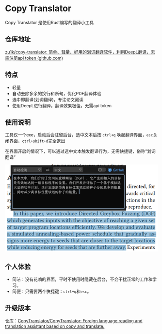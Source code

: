 # Copy Translator

Copy Translator 是使用Rust编写的翻译小工具

## 仓库地址

[zu1k/copy-translator: 简单、轻量、好用的划词翻译软件，利用DeepL翻译，无需注册api token (github.com)](https://github.com/zu1k/copy-translator)

## 特点

- 轻量
- 自动去除多余的换行和断句，优化PDF翻译体验
- 选中即翻译(划词翻译)，专注论文阅读
- 使用DeepL进行翻译，翻译效果极佳，无需api token

## 使用说明

工具仅一个exe，启动后会驻留后台，选中文本后按 `ctrl+q` 唤起翻译界面，`esc`关闭界面，`ctrl+shift+d`完全退出

在界面开启的情况下，可以通过选中文本触发翻译行为，无需快捷键，俗称“划词翻译”

![使用截图](copy-translator-img/pic.png)

## 个人体验

- 简洁：没有花哨的界面，平时不使用时隐藏在后台，不会干扰正常的工作和学习。
- 简便：只需要两个快捷键：`ctrl+q`和`esc`。

## 升级版本
仓库：[CopyTranslator/CopyTranslator: Foreign language reading and translation assistant based on copy and translate. ](https://github.com/CopyTranslator/CopyTranslator)
